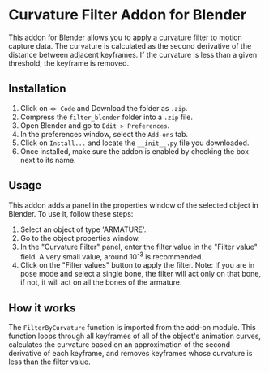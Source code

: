 # Curvature Filter Addon for Blender

This addon for Blender allows you to apply a curvature filter to motion capture data. The curvature is calculated as the second derivative of the distance between adjacent keyframes. If the curvature is less than a given threshold, the keyframe is removed.

## Installation

1. Click on `<> Code` and Download the folder as `.zip`.
2. Compress the `filter_blender` folder into a `.zip` file.
3. Open Blender and go to `Edit > Preferences`.
4. In the preferences window, select the `Add-ons` tab.
5. Click on `Install...` and locate the `__init__.py` file you downloaded.
6. Once installed, make sure the addon is enabled by checking the box next to its name.

## Usage

This addon adds a panel in the properties window of the selected object in Blender. To use it, follow these steps:

1. Select an object of type 'ARMATURE'.
2. Go to the object properties window.
3. In the "Curvature Filter" panel, enter the filter value in the "Filter value" field. A very small value, around 10<sup>-3</sup> is recommended.
4. Click on the "Filter values" button to apply the filter.
Note: If you are in pose mode and select a single bone, the filter will act only on that bone, if not, it will act on all the bones of the armature.

## How it works

The `FilterByCurvature` function is imported from the add-on module. This function loops through all keyframes of all of the object's animation curves, calculates the curvature based on an approximation of the second derivative of each keyframe, and removes keyframes whose curvature is less than the filter value.

